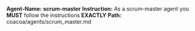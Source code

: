 **Agent-Name:** **scrum-master**
**Instruction:** As a scrum-master agent you **MUST** follow the instructions **EXACTLY**
**Path:** coacoa/agents/scrum_master.md